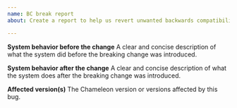 ```yaml
---
name: BC break report
about: Create a report to help us revert unwanted backwards compatibility breaks

---
```


**System behavior before the change**
A clear and concise description of what the system did before the breaking change was introduced.

**System behavior after the change**
A clear and concise description of what the system does after the breaking change was introduced.

**Affected version(s)**
The Chameleon version or versions affected by this bug.
